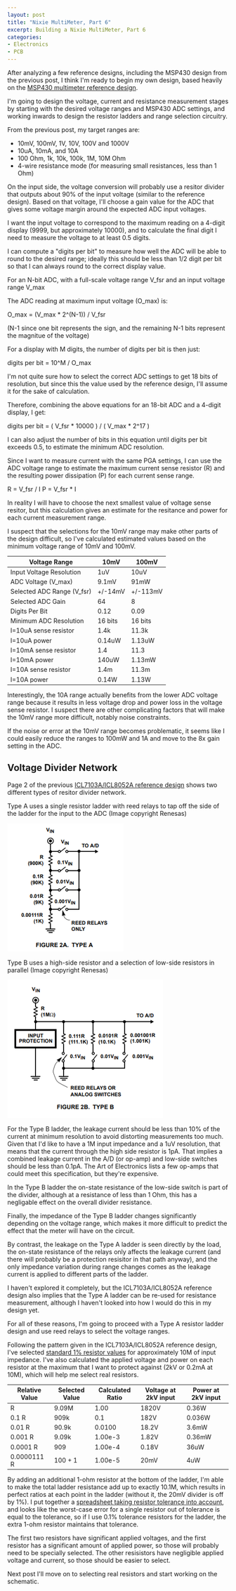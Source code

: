 ```yaml
---
layout: post
title: "Nixie MultiMeter, Part 6"
excerpt: Building a Nixie MultiMeter, Part 6
categories:
- Electronics
- PCB
---
```


After analyzing a few reference designs, including the MSP430 design from the previous post, I think I'm ready to begin my own design, based heavily on the [MSP430 multimeter reference design](http://www.ti.com/tool/TIDA-00879).

I'm going to design the voltage, current and resistance measurement stages by starting with the desired voltage ranges and MSP430 ADC settings, and working inwards to design the resistor ladders and range selection circuitry.

From the previous post, my target ranges are:

 * 10mV, 100mV, 1V, 10V, 100V and 1000V
 * 10uA, 10mA, and 10A
 * 100 Ohm, 1k, 10k, 100k, 1M, 10M Ohm
 * 4-wire resistance mode (for measuring small resistances, less than 1 Ohm)

On the input side, the voltage conversion will probably use a resitor divider that outputs about 90% of the input voltage (similar to the reference design). Based on that voltage, I'll choose a gain value for the ADC that gives some voltage margin around the expected ADC input voltages.

I want the input voltage to correspond to the maximum reading on a 4-digit display (9999, but approximately 10000), and to calculate the final digit I need to measure the voltage to at least 0.5 digits.

I can compute a "digits per bit" to measure how well the ADC will be able to round to the desired range; ideally this should be less than 1/2 digit per bit so that I can always round to the correct display value.

For an N-bit ADC, with a full-scale voltage range V\_fsr and an input voltage range V\_max

The ADC reading at maximum input voltage (O\_max) is:

O\_max = (V\_max * 2^(N-1)) / V\_fsr

(N-1 since one bit represents the sign, and the remaining N-1 bits represent the magnitue of the voltage)

For a display with M digits, the number of digits per bit is then just:

digits per bit = 10^M / O\_max

I'm not quite sure how to select the correct ADC settings to get 18 bits of resolution, but since this the value used by the reference design, I'll assume it for the sake of calculation.

Therefore, combining the above equations for an 18-bit ADC and a 4-digit display, I get:

digits per bit = ( V\_fsr * 10000 ) / ( V\_max * 2^17 )

I can also adjust the number of bits in this equation until digits per bit exceeds 0.5, to estimate the minimum ADC resolution.

Since I want to measure current with the same PGA settings, I can use the ADC voltage range to estimate the maximum current sense resistor (R) and the resulting power dissipation (P) for each current sense range.

R = V\_fsr / I
P = V\_fsr * I

In reality I will have to choose the next smallest value of voltage sense resitor, but this calculation gives an estimate for the resitance and power for each current measurement range.

I suspect that the selections for the 10mV range may make other parts of the design difficult, so I've calculated estimated values based on the minimum voltage range of 10mV and 100mV.

| Voltage Range               | 10mV    | 100mV    |
|-----------------------------|---------|----------|
| Input Voltage Resolution    | 1uV     | 10uV     |
| ADC Voltage        (V\_max) | 9.1mV   | 91mW     |
| Selected ADC Range (V\_fsr) | +/-14mV | +/-113mV |
| Selected ADC Gain           | 64      | 8        |
| Digits Per Bit              | 0.12    | 0.09     |
| Minimum ADC Resolution      | 16 bits | 16 bits  |
| I=10uA sense resistor       | 1.4k    | 11.3k    |
| I=10uA power                | 0.14uW  | 1.13uW   |
| I=10mA sense resistor       | 1.4     | 11.3     |
| I=10mA power                | 140uW   | 1.13mW   |
| I=10A sense resistor        | 1.4m    | 11.3m    |
| I=10A power                 | 0.14W   | 1.13W    |

Interestingly, the 10A range actually benefits from the lower ADC voltage range because it results in less voltage drop and power loss in the voltage sense resistor. I suspect there are other complicating factors that will make the 10mV range more difficult, notably noise constraints.

If the noise or error at the 10mV range becomes problematic, it seems like I could easily reduce the ranges to 100mW and 1A and move to the 8x gain setting in the ADC.

## Voltage Divider Network

Page 2 of the previous [ICL7103A/ICL8052A reference design](https://www.intersil.com/content/dam/Intersil/documents/an02/an028.pdf) shows two different types of resitor divider network.

Type A uses a single resistor ladder with reed relays to tap off the side of the ladder for the input to the ADC (Image copyright Renesas)

![Resistor Ladder Type A](/media/2018/01/21/resistor_ladder_a.png)

Type B uses a high-side resistor and a selection of low-side resistors in parallel (Image copyright Renesas)

![Resistor Ladder Type B](/media/2018/01/21/resistor_ladder_b.png)

For the Type B ladder, the leakage current should be less than 10% of the current at minimum resolution to avoid distorting measurements too much. Given that I'd like to have a 1M input impedance and a 1uV resolution, that means that the current through the high side resistor is 1pA. That implies a combined leakage current in the A/D (or op-amp) and low-side switches should be less than 0.1pA. The Art of Electronics lists a few op-amps that could meet this specification, but they're expensive.

In the Type B ladder the on-state resistance of the low-side switch is part of the divider, although at a resistance of less than 1 Ohm, this has a negligable effect on the overall divider resistance.

Finally, the impedance of the Type B ladder changes significantly depending on the voltage range, which makes it more difficult to predict the effect that the meter will have on the circuit.

By contrast, the leakage on the Type A ladder is seen directly by the load, the on-state resistance of the relays only affects the leakage current (and there will probably be a protection resisitor in that path anyway), and the only impedance variation during range changes comes as the leakage current is applied to different parts of the ladder.

I haven't explored it completely, but the ICL7103A/ICL8052A reference design also implies that the Type A ladder can be re-used for resistance measurement, although I haven't looked into how I would do this in my design yet.

For all of these reasons, I'm going to proceed with a Type A resistor ladder design and use reed relays to select the voltage ranges.

Following the pattern given in the ICL7103A/ICL8052A reference design, I've selected [standard 1% resistor values](http://www.rfcafe.com/references/electrical/resistor-values.htm) for approximately 10M of input impedance. I've also calculated the applied voltage and power on each resistor at the maximum that I want to protect against (2kV or 0.2mA at 10M), which will help me select real resistors.

| Relative Value | Selected Value | Calculated Ratio | Voltage at 2kV input | Power at 2kV input |
|----------------|----------------|------------------|----------------------|--------------------|
| R              | 9.09M          | 1.00             | 1820V                | 0.36W              |
| 0.1 R          | 909k           | 0.1              | 182V                 | 0.036W             |
| 0.01 R         | 90.9k          | 0.0100           | 18.2V                | 3.6mW              |
| 0.001 R        | 9.09k          | 1.00e-3          | 1.82V                | 0.36mW             |
| 0.0001 R       | 909            | 1.00e-4          | 0.18V                | 36uW               |
| 0.0000111 R    | 100 + 1        | 1.00e-5          | 20mV                 | 4uW                |

By adding an additional 1-ohm resistor at the bottom of the ladder, I'm able to make the total ladder resistance add up to exactly 10.1M, which results in perfect ratios at each point in the ladder (without it, the 20mV divider is off by 1%). I put together a [spreadsheet taking resistor tolerance into account](https://docs.google.com/spreadsheets/d/11osSnw2C9G5K_t0nwlavfBNaK25Hn3I_iDZP_BkchTk/edit?usp=sharing), and looks like the worst-case error for a single resistor out of tolerance is equal to the tolerance, so if I use 0.1% tolerance resistors for the ladder, the extra 1-ohm resistor maintains that tolerance.

The first two resistors have significant applied voltages, and the first resistor has a significant amount of applied power, so those will probably need to be specially selected. The other resisistors have negligible applied voltage and current, so those should be easier to select.

Next post I'll move on to selecting real resistors and start working on the schematic.